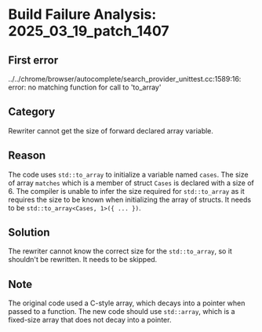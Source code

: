 # Build Failure Analysis: 2025_03_19_patch_1407

## First error
../../chrome/browser/autocomplete/search_provider_unittest.cc:1589:16: error: no matching function for call to 'to_array'

## Category
Rewriter cannot get the size of forward declared array variable.

## Reason
The code uses `std::to_array` to initialize a variable named `cases`. The size of array `matches` which is a member of struct `Cases` is declared with a size of 6. The compiler is unable to infer the size required for `std::to_array` as it requires the size to be known when initializing the array of structs. It needs to be `std::to_array<Cases, 1>({ ... })`.

## Solution
The rewriter cannot know the correct size for the `std::to_array`, so it shouldn't be rewritten. It needs to be skipped.

## Note
The original code used a C-style array, which decays into a pointer when passed to a function. The new code should use `std::array`, which is a fixed-size array that does not decay into a pointer.